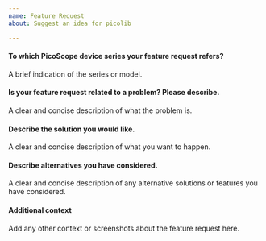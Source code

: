 ```yaml
---
name: Feature Request
about: Suggest an idea for picolib

---
```


#### To which PicoScope device series your feature request refers?

A brief indication of the series or model.

#### Is your feature request related to a problem? Please describe.

A clear and concise description of what the problem is.

#### Describe the solution you would like.

A clear and concise description of what you want to happen.

#### Describe alternatives you have considered.

A clear and concise description of any alternative solutions or features you have considered.

#### Additional context

Add any other context or screenshots about the feature request here.

